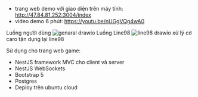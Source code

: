 - trang web demo với giao diện trên máy tính: http://47.84.81.252:3004/index
- video demo 6 phút: https://youtu.be/nUGgVQg4wA0

Luồng người dùng
![genaral drawio](https://github.com/user-attachments/assets/3113b716-2f2d-4221-a71a-9172233670c5)
Luồng Line98
![line98 drawio](https://github.com/user-attachments/assets/19944cc0-9635-4108-8fc8-f3b8cc31ca6b)
xử lý cờ caro tận dụng lại line98


Sử dụng cho trang web game:
- NestJS framework MVC cho client và server
- NestJS WebSockets
- Bootstrap 5
- Postgres
- Deploy trên ubuntu cloud
  
